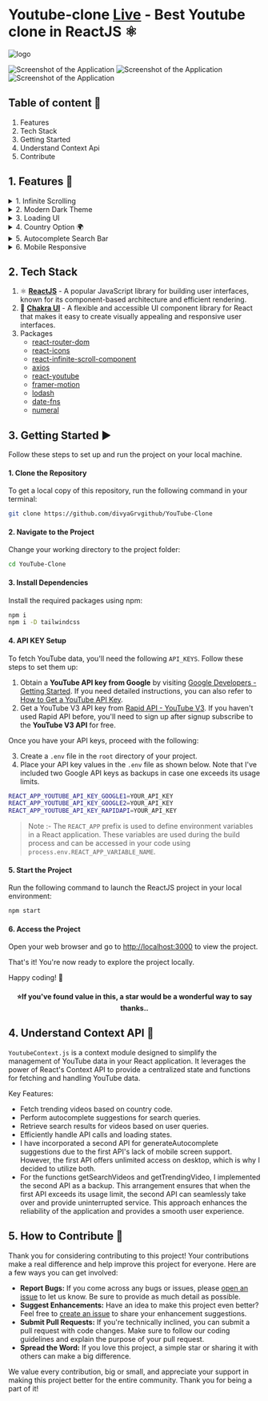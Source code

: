 # Youtube-clone [Live](https://you-tube-clone-5lu7ibkyh-divyagrvgithub.vercel.app/) - Best Youtube clone in ReactJS ⚛️

![logo](https://cdn.vox-cdn.com/thumbor/b36noYT2bfb68KwmdP4U8bo16hM=/0x0:1848x1036/1400x788/filters:focal(688x471:689x472)/cdn.vox-cdn.com/uploads/chorus_asset/file/19353488/Screen_Shot_2019_11_06_at_5.04.08_PM.png)

![Screenshot of the Application](https://cdn.vox-cdn.com/thumbor/VXo0XCVNeysQWoO7uxX7xGKe1ok=/0x0:1494x840/1400x788/filters:focal(220x120:221x121)/cdn0.vox-cdn.com/uploads/chorus_asset/file/8449755/New_Dark_Theme.png)
![Screenshot of the Application](https://www.addictivetips.com/app/uploads/2018/12/screenshot-youtube.jpg)
![Screenshot of the Application](https://media.sproutsocial.com/uploads/2022/08/youtube-ad-example-fliteboard.png)

## Table of content 📝
1. Features
2. Tech Stack
3. Getting Started
4. Understand Context Api
5. Contribute

## 1. Features 🎯

<details>
  <summary>1. Infinite Scrolling</summary>
  <ul>
    <li>Implemented infinite scrolling using the powerful <a href="https://www.npmjs.com/package/react-infinite-scroll-component">react-infinite-scroll-component</a> library.</li>
    <li>Experience the same seamless scrolling used by platforms like Facebook, Instagram, YouTube, and TikTok, etc.</li>
  </ul>
</details>

<details>
  <summary>2. Modern Dark Theme</summary>
  <ul>
    <li>Most modern applications use a dark theme.</li>
    <li>It's an eye-comfortable and highly demanded feature.</li>
  </ul>
</details>

<details>
  <summary>3. Loading UI</summary>
  <ul>
    <li>I have used the Chakra UI <a href="https://chakra-ui.com/docs/components/skeleton">Skeleton</a> component for loading.</li>
    <li>It's a very important feature for a good user experience.</li>
  </ul>
</details>

<details>
  <summary>4. Country Option 🌍</summary>
  <ul>
    <li>I have provided users with a country option to filter videos.</li>
    <li>With this option, users can embark on a journey around the world and become creative thinkers.</li>
  </ul>
</details>

<details>
  <summary>5. Autocomplete Search Bar</summary>
  <ul>
    <li>I created an Autocomplete Search bar using the Google Queries API - <em>https://suggestqueries.google.com/complete/search?client=youtube&ds=yt&num=10&q=${query}</em></li>
    <li>The Autocomplete Search bar provides a similar experience to YouTube for my application.</li>
  </ul>
</details>

<details>
  <summary>6. Mobile Responsive</summary>
  <ul>
    <li>This application is designed to be mobile-friendly, ensuring that users can enjoy its features on various devices.</li>
  </ul>
</details>


## 2. Tech Stack
1. ⚛️ **[ReactJS](https://react.dev/)** - A popular JavaScript library for building user interfaces, known for its component-based architecture and efficient rendering.
2. 💎 **[Chakra UI](https://chakra-ui.com)** - A flexible and accessible UI component library for React that makes it easy to create visually appealing and responsive user interfaces.
3. Packages
   - [react-router-dom](https://reactrouter.com/web/guides/quick-start)
   - [react-icons](https://react-icons.github.io/react-icons/)
   - [react-infinite-scroll-component](https://www.npmjs.com/package/react-infinite-scroll-component)
   - [axios](https://axios-http.com/docs/intro)
   - [react-youtube](https://www.npmjs.com/package/react-youtube)
   - [framer-motion](https://www.framer.com/api/motion/)
   - [lodash](https://lodash.com/docs/)
   - [date-fns](https://date-fns.org/)
   - [numeral](https://numeraljs.com/)


## 3. Getting Started ▶️

Follow these steps to set up and run the project on your local machine.

#### 1. Clone the Repository

To get a local copy of this repository, run the following command in your terminal:

```sh
git clone https://github.com/divyaGrvgithub/YouTube-Clone
```

#### 2. Navigate to the Project

Change your working directory to the project folder:

```sh
cd YouTube-Clone
```

#### 3. Install Dependencies

Install the required packages using npm:

```sh
npm i
npm i -D tailwindcss
```
#### 4. API KEY Setup

To fetch YouTube data, you'll need the following `API_KEYS`. Follow these steps to set them up:

1. Obtain a **YouTube API key from Google** by visiting [Google Developers - Getting Started](https://developers.google.com/youtube/v3/getting-started). If you need detailed instructions, you can also refer to [How to Get a YouTube API Key](https://blog.hubspot.com/website/how-to-get-youtube-api-key).
2. Get a YouTube V3 API key from [Rapid API - YouTube V3](https://rapidapi.com/ytdlfree/api/youtube-v31). If you haven't used Rapid API before, you'll need to sign up after signup subscribe to the **YouTube V3 API** for free.

Once you have your API keys, proceed with the following:

3. Create a `.env` file in the `root` directory of your project.
4. Place your API key values in the `.env` file as shown below. Note that I've included two Google API keys as backups in case one exceeds its usage limits.

```sh
REACT_APP_YOUTUBE_API_KEY_GOOGLE1=YOUR_API_KEY
REACT_APP_YOUTUBE_API_KEY_GOOGLE2=YOUR_API_KEY
REACT_APP_YOUTUBE_API_KEY_RAPIDAPI=YOUR_API_KEY
```

> Note :- The `REACT_APP` prefix is used to define environment variables in a React application. These variables are used during the build process and can be accessed in your code using `process.env.REACT_APP_VARIABLE_NAME`.


#### 5. Start the Project

Run the following command to launch the ReactJS project in your local environment:

```sh
npm start
```

#### 6. Access the Project

Open your web browser and go to [http://localhost:3000](http://localhost:3000) to view the project.

That's it! You're now ready to explore the project locally.

Happy coding! 🚀

<div align="center">
  <h4>⭐️If you've found value in this, a star would be a wonderful way to say thanks..</h4>
</div>


## 4. Understand Context API 🧠 

`YoutubeContext.js` is a context module designed to simplify the management of YouTube data in your React application. It leverages the power of React's Context API to provide a centralized state and functions for fetching and handling YouTube data.

Key Features:

- Fetch trending videos based on country code.
- Perform autocomplete suggestions for search queries.
- Retrieve search results for videos based on user queries.
- Efficiently handle API calls and loading states.
- I have incorporated a second API for generateAutocomplete suggestions due to the first API's lack of mobile screen support. However, the first API offers unlimited access on 
   desktop, which is why I decided to utilize both.
- For the functions getSearchVideos and getTrendingVideo, I implemented the second API as a backup. This arrangement ensures that when the first API exceeds its usage limit, 
  the second API can seamlessly take over and provide uninterrupted service. This approach enhances the reliability of the application and provides a smooth user experience.


## 5. How to Contribute 🤝 

Thank you for considering contributing to this project! Your contributions make a real difference and help improve this project for everyone. Here are a few ways you can get involved:

- **Report Bugs:** If you come across any bugs or issues, please [open an issue](https://github.com/divyGrvgithub/YouTube-Clone/issues) to let us know. Be sure to provide as much detail as possible.
- **Suggest Enhancements:** Have an idea to make this project even better? Feel free to [create an issue](https://github.com/divyGrvgithub/YouTube-Clone/issues) to share your enhancement suggestions.
- **Submit Pull Requests:** If you're technically inclined, you can submit a pull request with code changes. Make sure to follow our coding guidelines and explain the purpose of your pull request.
- **Spread the Word:** If you love this project, a simple star or sharing it with others can make a big difference.

We value every contribution, big or small, and appreciate your support in making this project better for the entire community. Thank you for being a part of it!
